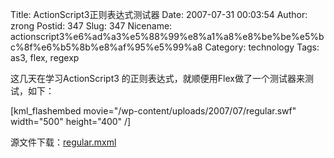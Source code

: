 Title: ActionScript3正则表达式测试器
Date: 2007-07-31 00:03:54
Author: zrong
Postid: 347
Slug: 347
Nicename: actionscript3%e6%ad%a3%e5%88%99%e8%a1%a8%e8%be%be%e5%bc%8f%e6%b5%8b%e8%af%95%e5%99%a8
Category: technology
Tags: as3, flex, regexp

这几天在学习ActionScript3
的正则表达式，就顺便用Flex做了一个测试器来测试，如下：

[kml\_flashembed movie="/wp-content/uploads/2007/07/regular.swf"
width="500" height="400" /]

源文件下载：[regular.mxml](/wp-content/uploads/2007/07/regular.zip)

